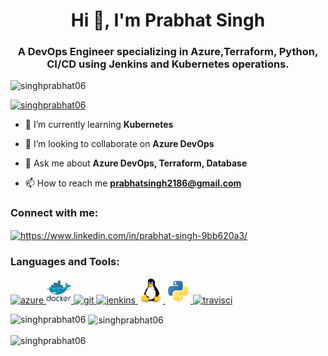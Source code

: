 <h1 align="center">Hi 👋, I'm Prabhat Singh</h1>
<h3 align="center">A DevOps Engineer specializing in Azure,Terraform, Python, CI/CD using Jenkins and Kubernetes operations.</h3>

<p align="left"> <img src="https://komarev.com/ghpvc/?username=singhprabhat06&label=Profile%20views&color=0e75b6&style=flat" alt="singhprabhat06" /> </p>

<p align="left"> <a href="https://github.com/ryo-ma/github-profile-trophy"><img src="https://github-profile-trophy.vercel.app/?username=singhprabhat06" alt="singhprabhat06" /></a> </p>

- 🌱 I’m currently learning **Kubernetes**

- 👯 I’m looking to collaborate on **Azure DevOps**

- 💬 Ask me about **Azure DevOps, Terraform, Database**

- 📫 How to reach me **prabhatsingh2186@gmail.com**

<h3 align="left">Connect with me:</h3>
<p align="left">
<a href="https://linkedin.com/in/https://www.linkedin.com/in/prabhat-singh-9bb620a3/" target="blank"><img align="center" src="https://raw.githubusercontent.com/rahuldkjain/github-profile-readme-generator/master/src/images/icons/Social/linked-in-alt.svg" alt="https://www.linkedin.com/in/prabhat-singh-9bb620a3/" height="30" width="40" /></a>
</p>

<h3 align="left">Languages and Tools:</h3>
<p align="left"> <a href="https://azure.microsoft.com/en-in/" target="_blank" rel="noreferrer"> <img src="https://www.vectorlogo.zone/logos/microsoft_azure/microsoft_azure-icon.svg" alt="azure" width="40" height="40"/> </a> <a href="https://www.docker.com/" target="_blank" rel="noreferrer"> <img src="https://raw.githubusercontent.com/devicons/devicon/master/icons/docker/docker-original-wordmark.svg" alt="docker" width="40" height="40"/> </a> <a href="https://git-scm.com/" target="_blank" rel="noreferrer"> <img src="https://www.vectorlogo.zone/logos/git-scm/git-scm-icon.svg" alt="git" width="40" height="40"/> </a> <a href="https://www.jenkins.io" target="_blank" rel="noreferrer"> <img src="https://www.vectorlogo.zone/logos/jenkins/jenkins-icon.svg" alt="jenkins" width="40" height="40"/> </a> <a href="https://www.linux.org/" target="_blank" rel="noreferrer"> <img src="https://raw.githubusercontent.com/devicons/devicon/master/icons/linux/linux-original.svg" alt="linux" width="40" height="40"/> </a> <a href="https://www.python.org" target="_blank" rel="noreferrer"> <img src="https://raw.githubusercontent.com/devicons/devicon/master/icons/python/python-original.svg" alt="python" width="40" height="40"/> </a> <a href="https://travis-ci.org" target="_blank" rel="noreferrer"> <img src="https://www.vectorlogo.zone/logos/travis-ci/travis-ci-icon.svg" alt="travisci" width="40" height="40"/> </a> </p>

<p><img align="left" src="https://github-readme-stats.vercel.app/api/top-langs?username=singhprabhat06&show_icons=true&locale=en&layout=compact" alt="singhprabhat06" /></p>

<p>&nbsp;<img align="center" src="https://github-readme-stats.vercel.app/api?username=singhprabhat06&show_icons=true&locale=en" alt="singhprabhat06" /></p>

<p><img align="center" src="https://github-readme-streak-stats.herokuapp.com/?user=singhprabhat06&" alt="singhprabhat06" /></p>
